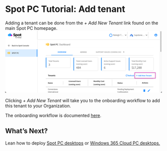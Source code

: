 <meta name="robots" content="noindex">

# Spot PC Tutorial: Add tenant

Adding a tenant can be done from the _+ Add New Tenant_ link found on the main Spot PC homepage.
<br><img src="/spot-pc/_media/tutorials-add-tenant-01.png" />

Clicking _+ Add New Tenant_ will take you to the onboarding workflow to add this tenant to your Organization.

The onboarding workflow is documented [here](spot-pc/getting-started/onboarding-workflow/).

## What’s Next?

Lean how to deploy [Spot PC desktops](spot-pc/tutorials/deploy-spot-pc) or [Windows 365 Cloud PC desktops.](spot-pc/tutorials/deploy-windows-365-cloud-pc)
